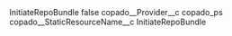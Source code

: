 <?xml version="1.0" encoding="UTF-8"?>
<CustomMetadata xmlns="http://soap.sforce.com/2006/04/metadata" xmlns:xsi="http://www.w3.org/2001/XMLSchema-instance" xmlns:xsd="http://www.w3.org/2001/XMLSchema">
    <label>InitiateRepoBundle</label>
    <protected>false</protected>
    <values>
        <field>copado__Provider__c</field>
        <value xsi:type="xsd:string">copado_ps</value>
    </values>
    <values>
        <field>copado__StaticResourceName__c</field>
        <value xsi:type="xsd:string">InitiateRepoBundle</value>
    </values>
</CustomMetadata>
